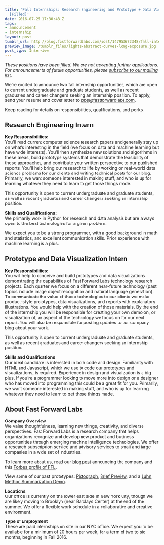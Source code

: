 ```yaml
---
title: 'Fall Internships: Research Engineering and Prototype + Data Visualization
  [Filled]'
date: 2016-07-25 17:30:43 Z
tags:
- announcement
- internship
layout: post
tumblr_url: http://blog.fastforwardlabs.com/post/147953672348/fall-internships-research-engineering-and
preview_image: /tumblr_files/lights-abstract-curves-long-exposure.jpg
post_type: Interview
---
```


<p><em>These positions have been filled. We are not accepting further applications. For announcements of future opportunities, please <a href="http://www.fastforwardlabs.com/#contact">subscribe to our mailing list</a>.</em></p>

<p>We’re excited to announce two fall internship opportunities, which are open to current undergraduate and graduate students, as well as recent graduates and career changers seeking an internship position. To apply, send your resume and cover letter to <a href="mailto:jobs@fastforwardlabs.com">jobs@fastforwardlabs.com</a>.</p><p>Keep reading for details on responsibilities, qualifications, and perks.</p><!-- more --><h2>Research Engineering Intern</h2><p><b>Key Responsibilities:</b><br/>You’ll read current computer science research papers and generally stay up on what’s interesting in the field (we focus on data and machine learning but have wide interests). You’ll then synthesize new solutions and algorithms in these areas, build prototype systems that demonstrate the feasibility of these approaches, and contribute your written perspective to our published reports. You’ll help bring our research to life by working on real-world data science problems for our clients and writing technical posts for our blog. Primarily, we want someone interested in making stuff, and who is up for learning whatever they need to learn to get those things made.<br/></p><p>This opportunity is open to current undergraduate and graduate students, as well as recent graduates and career changers seeking an internship position.<br/></p><p><b>Skills and Qualifications:</b><br/>We primarily work in Python for research and data analysis but are always open to the best technologies for a given problem.</p><p>We expect you to be a strong programmer, with a good background in math and statistics, and excellent communication skills. Prior experience with machine learning is a plus.</p><h2>Prototype and Data Visualization Intern</h2><p><b>Key Responsibilities:</b><br/>You will help to conceive and build prototypes and data visualizations demonstrating the capabilities of Fast Forward Labs technology research projects. Each quarter we focus on a different near-future technology (past topics include image object recognition and natural language generation). To communicate the value of these technologies to our clients we make product-style prototypes, data visualizations, and reports with explanatory illustrations. You would help with the creation of those materials. By the end of the internship you will be responsible for creating your own demo on, or visualization of, an aspect of the technology we focus on for our next report. You will also be responsible for posting updates to our company blog about your work.</p><p>This opportunity is open to current undergraduate and graduate students, as well as recent graduates and career changers seeking an internship position.<br/></p><p><b>Skills and Qualifications<br/></b>Our ideal candidate is interested in both code and design. Familiarity with HTML and Javascript, which we use to code our prototypes and visualizations, is required. Experience in design and visualization is a big plus. If you’re a programmer looking to move more into design or a designer who has moved into programming this could be a great fit for you. Primarily, we want someone interested in making stuff, and who is up for learning whatever they need to learn to get those things made.</p><h2>About Fast Forward Labs</h2><p><b>Company Overview</b><br/>We value thoughtfulness, learning new things, creativity, and diverse perspectives. Fast Forward Labs is a research company that helps organizations recognize and develop new product and business opportunities through emerging machine intelligence technologies. We offer a research subscription service and advisory services to small and large companies in a wide set of industries.<br/></p><p>To learn more about us, read our <a href="http://blog.fastforwardlabs.com/post/92438955263/hello-fast-forward-labs">blog post</a> announcing the company and this <a href="http://www.forbes.com/sites/danwoods/2014/09/09/fast-forward-labs-wants-to-be-your-nathan-myrhvold/">Forbes profile of FFL</a>.</p><p>View some of our past prototypes: <a href="http://www.pictograph.us/#/">Pictograph</a>, <a href="http://www.fastforwardlabs.com/brief/">Brief Preview</a>, and a <a href="http://www.fastforwardlabs.com/luhn/">Luhn Method Summarization Demo</a>.</p><p><b>Locations</b><br/>Our office is currently on the lower east side in New York City, though we are likely moving to Brooklyn (near Barclays Center) at the end of the summer. We offer a flexible work schedule in a collaborative and creative environment. <br/></p><p><b>Type of Employment</b><br/>These are paid internships on site in our NYC office. We expect you to be available for a minimum of 20 hours per week, for a term of two to six months, beginning in Fall 2016.<br/></p>
